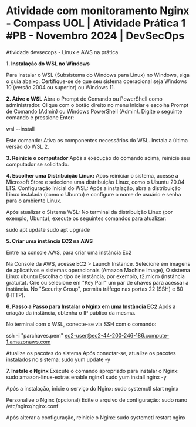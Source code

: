 # Atividade com monitoramento Nginx - Compass UOL | Atividade Prática 1 #PB - Novembro 2024 | DevSecOps
Atividade devsecops - Linux e AWS na prática

**1. Instalação do WSL no Windows**

Para instalar o WSL (Subsistema do Windows para Linux) no Windows, siga o guia abaixo. Certifique-se de que seu sistema operacional seja Windows 10 (versão 2004 ou superior) ou Windows 11.

**2. Ative o WSL**
Abra o Prompt de Comando ou PowerShell como administrador.
Clique com o botão direito no menu Iniciar e escolha Prompt de Comando (Admin) ou Windows PowerShell (Admin).
Digite o seguinte comando e pressione Enter:

wsl --install

Este comando:
Ativa os componentes necessários do WSL.
Instala a última versão do WSL 2.

**3. Reinicie o computador**
Após a execução do comando acima, reinicie seu computador se solicitado.

**4. Escolher uma Distribuição Linux:**
Após reiniciar o sistema, acesse a Microsoft Store e selecione uma distribuição Linux, como o Ubuntu 20.04 LTS.
Configuração Inicial do WSL:
Após a instalação, abra a distribuição Linux instalada (como o Ubuntu) e configure o nome de usuário e senha para o ambiente Linux.

Após atualizar o Sistema WSL:
No terminal da distribuição Linux (por exemplo, Ubuntu), execute os seguintes comandos para atualizar:

sudo apt update
sudo apt upgrade

**5. Criar uma instância EC2 na AWS**

Entre na console AWS, para criar uma instância Ec2

Na Console da AWS, acesse EC2 > Launch Instance.
Selecione em  imagens de aplicativos e sistemas operacionais (Amazon Machine Image), 
O sistema Linux ubuntu
Escolha o tipo de instância, por exemplo, t2.micro (instância gratuita).
Crie ou selecione em "Key Pair" um par de chaves para acessar a instância.
No "Security Group", permita tráfego nas portas 22 (SSH) e 80 (HTTP).

**6. Passo a Passo para Instalar o Nginx em uma Instância EC2**
Após a criação da instância, obtenha o IP público da mesma.

No terminal com o WSL, conecte-se via SSH com o comando:

ssh -i "parchaves.pem" ec2-user@ec2-44-200-246-186.compute-1.amazonaws.com

Atualize os pacotes do sistema
Após conectar-se, atualize os pacotes instalados no sistema:
sudo yum update -y 

**7. Instale o Nginx**
Execute o comando apropriado para instalar o Nginx:
sudo amazon-linux-extras enable nginx1
sudo yum install nginx -y

Após a instalação, inicie o serviço do Nginx:
sudo systemctl start nginx

Personalize o Nginx (opcional)
Edite o arquivo de configuração:
sudo nano /etc/nginx/nginx.conf

Após alterar a configuração, reinicie o Nginx:
sudo systemctl restart nginx




